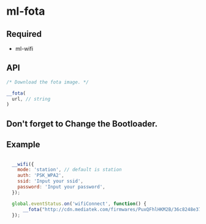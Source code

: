 # ml-fota

## Required

* ml-wifi

## API

``` js
/* Download the fota image. */

__fota(
  url, // string
)

```

## Don't forget to Change the Bootloader.

## Example

``` js

  __wifi({
    mode: 'station', // default is station
    auth: 'PSK_WPA2',
    ssid: 'Input your ssid',
    password: 'Input your password',
  });

  global.eventStatus.on('wifiConnect', function() {
      __fota("http://cdn.mediatek.com/firmwares/PuxQFhlHKM2B/36c8248e37161cc333a6cbb6f2586a42/output.bin");
  });

```
